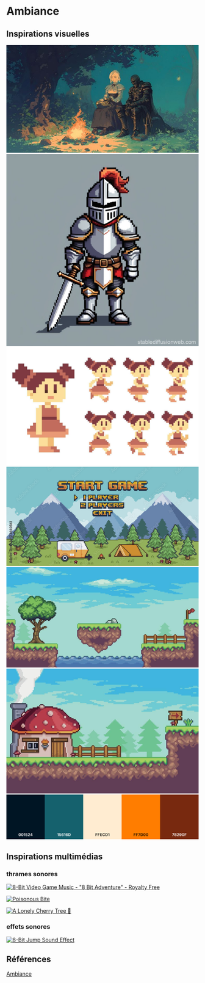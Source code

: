 # Ambiance

## Inspirations visuelles

![moodboard](/img/style.jpg)
![moodboard](/img/chevalier.jpg)
![moodboard](/img/personnage.jpg)
![moodboard](/img/menu.jpg)
![moodboard](/img/decor1.png)
![moodboard](/img/decor2.png)
![moodboard](/img/coolor.png)

## Inspirations multimédias

### thrames sonores
[![8-Bit Video Game Music - "8 Bit Adventure" - Royalty Free](https://img.youtube.com/vi/vIS2L0ehagc&list=PL170TfEhZz-_5GUY4IEn6tk8dVVCj3gLI&index=4.jpg)](https://www.youtube.com/watch?v=vIS2L0ehagc&list=PL170TfEhZz-_5GUY4IEn6tk8dVVCj3gLI&index=4)

[![Poisonous Bite](https://img.youtube.com/vi/AnW1JtENMS4.jpg)](https://www.youtube.com/watch?v=AnW1JtENMS4)

[![A Lonely Cherry Tree 🌸](https://img.youtube.com/vi/D5L36JDKxR0.jpg)](https://www.youtube.com/watch?v=D5L36JDKxR0)

### effets sonores
[![8-Bit Jump Sound Effect](https://img.youtube.com/vi/D5L36JDKxR0.jpg)](https://www.youtube.com/watch?v=Y8bSsRVr3Yg)


## Références

[Ambiance](https://tim-montmorency.com/582523-gestion/#/contenus/2_scenarisation/30_ambiances/)
